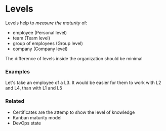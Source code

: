 # Levels

Levels help to *measure the maturity* of:
- employee (Personal level)
- team (Team level)
- group of employees (Group level)
- company (Company level)

The difference of levels inside the organization should be minimal

### Examples

 Let's take an employee of a L3. It would be easier for them to work with L2 and L4, than with L1 and L5

<!--
### Buzzworld

- F. Lalou
- Sociocybernetics
- Black swan, Antifragile
-->

### Related

- Certificates are the attemp to show the level of knowledge
- Kanban maturity model
- DevOps state
